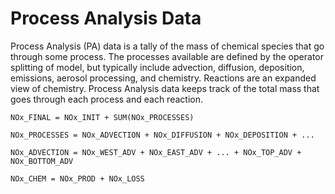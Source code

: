 # Process Analysis Data #

Process Analysis (PA) data is a tally of the mass of chemical species that go through some process.  The processes available are defined by the operator splitting of model, but typically include advection, diffusion, deposition, emissions, aerosol processing, and chemistry.  Reactions are an expanded view of chemistry.  Process Analysis data keeps track of the total mass that goes through each process and each reaction.

```
NOx_FINAL = NOx_INIT + SUM(NOx_PROCESSES)

NOx_PROCESSES = NOx_ADVECTION + NOx_DIFFUSION + NOx_DEPOSITION + ...

NOx_ADVECTION = NOx_WEST_ADV + NOx_EAST_ADV + ... + NOx_TOP_ADV + NOx_BOTTOM_ADV

NOx_CHEM = NOx_PROD + NOx_LOSS
```